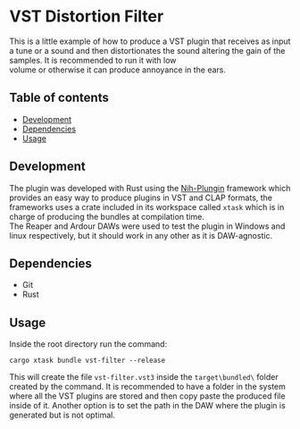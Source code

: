 # VST Distortion Filter
  This is a little example of how to produce a VST plugin that receives as input a tune or a sound
  and then distortionates the sound altering the gain of the samples. It is recommended to run it with low    
  volume or otherwise it can produce annoyance in the ears.    

## Table of contents
- [Development](#development)
- [Dependencies](#dependencies)
- [Usage](#usage)

## Development    
  The plugin was developed with Rust using the [Nih-Plungin](https://github.com/robbert-vdh/nih-plug) framework which provides an easy way to produce 
  plugins in VST and CLAP formats, the frameworks uses a crate included in its workspace called `xtask` which is in charge of producing the bundles at compilation time.    
  The Reaper and Ardour DAWs were used to test the plugin in Windows and linux respectively, but it should work in any other as it is DAW-agnostic.
  
## Dependencies 

  - Git
  - Rust
  
## Usage 
  
  Inside the root directory run the command: 
  ```
  cargo xtask bundle vst-filter --release
  ```
  This will create the file `vst-filter.vst3` inside the `target\bundled\` folder created by the command.
  It is recommended to have a folder in the system where all the VST plugins are stored and then copy paste the produced file inside of it.
  Another option is to set the path in the DAW where the plugin is generated but is not optimal. 
 
